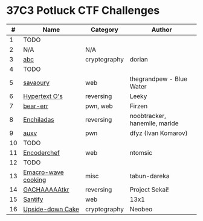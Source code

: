 # 37C3 Potluck CTF Challenges

| **#** | **Name** | **Category** | **Author** |
|-------|----------|--------------|------------|
| 1     | TODO         |              | |
| 2     | N/A      | N/A          | | 
| 3     | [abc](challenge-03/)      | cryptography | dorian |
| 4      |  TODO         |              | |
| 5     | [savaoury](challenge-05/)         | web             | thegrandpew - Blue Water |
| 6      | [Hypertext O's](challenge-06/)          | reversing             | Leeky |
| 7      | [bear-err](challenge-07/) | pwn, web | Firzen |
| 8     | [Enchiladas](challenge-08/) | reversing | noobtracker, hanemile, maride |
| 9     | [auxv](challenge-09/) | pwn | dfyz (Ivan Komarov) |
| 10    | TODO | | |
| 11    | [Encoderchef](challenge-11/) | web | ntomsic |
| 12    | TODO | | |
| 13    | [Emacro-wave cooking](challenge-13/) | misc | tabun-dareka |
| 14    | [GACHAAAAAtkr](challenge-14/) | reversing | Project Sekai! |
| 15    | [Santify](challenge-15/) | web | 13x1 |
| 16    | [Upside-down Cake](challenge-16/) | cryptography | Neobeo |
